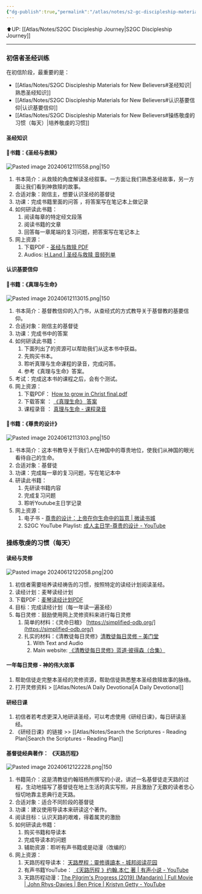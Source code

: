 ```yaml
---
{"dg-publish":true,"permalink":"/atlas/notes/s2-gc-discipleship-materials-for-new-believers/"}
---
```


⬆️UP: [[Atlas/Notes/S2GC Discipleship Journey\|S2GC Discipleship Journey]]

---
### 初信者圣经训练
在初信阶段，最重要的是：
- [[Atlas/Notes/S2GC Discipleship Materials for New Believers#圣经知识\|熟悉圣经知识]]
- [[Atlas/Notes/S2GC Discipleship Materials for New Believers#认识基要信仰\|认识基要信仰]]
- [[Atlas/Notes/S2GC Discipleship Materials for New Believers#操练敬虔的习惯（每天）\|培养敬虔的习惯]]

#### 圣经知识

#### 📕书籍：《**圣经与救赎**》
![Pasted image 20240612111558.png|150](/img/user/Atlas/Utility/Images/Pasted%20image%2020240612111558.png)
1. 书本简介：从救赎的角度解读圣经叙事。一方面让我们熟悉圣经故事，另一方面让我们看到神救赎的故事。
2. 合适对象：刚信主，想要认识圣经的基督徒
3. 功课：完成书籍里面的问答 ，将答案写在笔记本上做记录
4. 如何研读此书籍：
	1. 阅读每章的特定经文段落
	2. 阅读书籍的文章
	3. 回答每一章尾端的复习问题，把答案写在笔记本上
5. 网上资源：
	1. 下载PDF - [圣经与救赎 PDF](https://christinejin.org/pdf/Christian/%E5%9C%A3%E7%BB%8F%E4%B8%8E%E6%95%91%E8%B5%8E(%E8%89%AF%E5%8F%8B%E5%9C%A3%E7%BB%8F%E5%AD%A6%E9%99%A2).pdf)
	2. Audios:  [H.Land | 圣经与救赎 音频列单](https://h.land/blog/tag/1184)

#### 认识基要信仰

#### 📕书籍：《**真理与生命**》
![Pasted image 20240612113015.png|150](/img/user/Atlas/Utility/Images/Pasted%20image%2020240612113015.png)
1. 书本简介：基督教信仰的入门书，从查经式的方式教导关于基督教的基要信仰。
2. 合适对象：刚信主的基督徒
3. 功课：完成书中的答案
4. 如何研读此书籍：
	1. 下面列出了的资源可以帮助我们从这本书中获益。
	2. 先购买书本。
	3. 聆听真理与生命课程的录音，完成问答。
	4. 参考《真理与生命》答案。
5. 考试：完成这本书的课程之后，会有个测试。
6. 网上资源：
	1. 下载PDF： [How to grow in Christ final.pdf](https://www.dropbox.com/s/6colk8pp0l81ykx/How%20to%20grow%20in%20Christ%20final.pdf?dl=0)
	2. 下载答案 ： [《真理生命》 答案](https://reformedsingapore.com/howtogrowinchristanswer/)
	3. 课程录音 ： [真理与生命 - 课程录音](https://reformedsingapore.com/gaigezhongmianfeiluyin/)

#### 📕书籍：《**尊贵的设计**》
![Pasted image 20240612113103.png|150](/img/user/Atlas/Utility/Images/Pasted%20image%2020240612113103.png)
1. 书本简介：这本书教导关于我们人在神国中的尊贵地位，使我们从神国的眼光看待自己的生命。
2. 合适对象：基督徒
3. 功课：完成每一章的复习问题，写在笔记本中
4. 研读此书籍：
	1. 先研读书籍内容
	2. 完成复习问题
	3. 聆听Youtube主日学记录
5. 网上资源：
	1. 电子书 - [尊贵的设计：上帝在你生命中的旨意 | 微读书城](https://wdbook.com/dp/65303622373377) 
	2. S2GC YouTube Playlist: [成人主日学-尊贵的设计 - YouTube](https://youtube.com/playlist?list=PLo3D1_2a996NoBNVwkINr4cMj3icXAaQG&si=ytuX2WnbYlmv0YFH)

### 操练敬虔的习惯（每天）

#### 读经与灵修
![Pasted image 20240612122058.png|200](/img/user/Atlas/Utility/Images/Pasted%20image%2020240612122058.png)
1. 初信者需要培养读经祷告的习惯，按照特定的读经计划阅读圣经。
2. 读经计划：麦琴读经计划
3. 下载PDF：[麦琴读经计划PDF](chrome-extension://efaidnbmnnnibpcajpcglclefindmkaj/https://congfang.com/files/Robert%20Murray%20MCheyne%20-%20Bible%20Reading%20Calendar%20Chinese.pdf)
4. 目标：完成读经计划（每一年读一遍圣经）
5. 每日灵修：鼓励使用网上灵修资料来进行每日灵修
	1. 简单的材料：《灵命日粮》 [https://simplified-odb.org/](https://simplified-odb.org/)
	2. 扎实的材料：《清教徒每日灵修》[清教徒每日灵修 – 美门堂](https://meimentang.com/?p=20094)
		1. With Text and Audio
		2. Main website: [《清教徒每日灵修》蓝道·彼得森（合集）](https://h.land/blog/95971)

#### 一年每日灵修 - 神的伟大故事
1. 帮助信徒走完整本圣经的灵修资源，帮助信徒熟悉整本圣经救赎故事的脉络。
2. 打开灵修资料 > [[Atlas/Notes/A Daily Devotional\|A Daily Devotional]]


#### 研经日课
1. 初信者若考虑更深入地研读圣经，可以考虑使用《研经日课》，每日研读圣经。
2. 《研经日课》的链接 >> [[Atlas/Notes/Search the Scriptures - Reading Plan\|Search the Scriptures - Reading Plan]]


#### 基督徒经典著作： 《天路历程》
![Pasted image 20240612122228.png|150](/img/user/Atlas/Utility/Images/Pasted%20image%2020240612122228.png) 
1. 书籍简介：这是清教徒约翰班杨所撰写的小说，讲述一名基督徒走天路的过程，生动地描写了基督徒在地上生活的真实写照，并且激励了无数的读者忠心恒切地靠主恩典行走天路。
2. 合适对象：适合不同阶段的基督徒
3. 功课：建议使用导读本来研读这个著作。
4. 阅读目标：认识天路的艰难，得着属灵的激励
5. 如何研读此书籍：
	1. 购买书籍和导读本
	2. 完成导读本的问题
	3. 辅助资源：聆听有声书籍或是动漫（改编的）
6. 网上资源：
	1. 天路历程导读本： [天路歷程：靈修導讀本 - 城邦阅读花园](https://www.cite.com.my/product_info.php?products_id=332006)
	2. 有声书籍YouTube： [《天路历程 》约翰.本仁 著 | 有声小说 - YouTube](https://www.youtube.com/watch?v=TrqgWfVeo7g&t=601s)
	3. 天路历程动漫：[The Pilgrim's Progress (2019) (Mandarin) | Full Movie | John Rhys-Davies | Ben Price | Kristyn Getty - YouTube](https://www.youtube.com/watch?v=SGb1Awp54tk&t=1528s&pp=ygUM5aSp6Lev5Y6G56iL)